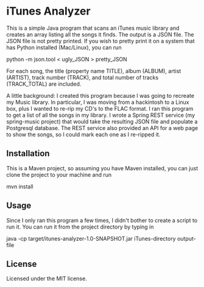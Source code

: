 # iTunes Analyzer

This is a simple Java program that scans an iTunes music library and
creates an array listing all the songs it finds.  The output is a JSON
file.  The JSON file is not pretty printed.  If you wish to pretty print
it on a system that has Python installed (Mac/Linux), you can run

python -m json.tool < ugly_JSON > pretty_JSON

For each song, the title (property name TITLE), album (ALBUM), artist (ARTIST),
track number (TRACK), and total number of tracks (TRACK_TOTAL) are included.

A little background: I created this program because I was going to recreate my
Music library.  In particular, I was moving from a hackintosh to a Linux box,
plus I wanted to re-rip my CD's to the FLAC format.  I ran this program to get
a list of all the songs in my library.  I wrote a Spring REST service (my
spring-music project) that
would take the resulting JSON file and populate a Postgresql database.
The REST service also provided an API for a web page to show the songs,
so I could mark each one as I re-ripped it.

## Installation

This is a Maven project, so assuming you have Maven installed, you can
just clone the project to your machine and run 

mvn install

## Usage

Since I only ran this program a few times, I didn't bother to create a script
to run it.  You can run it from the project directory by typing in

java -cp target/itunes-analyzer-1.0-SNAPSHOT.jar iTunes-directory output-file

## License

Licensed under the MIT license.
